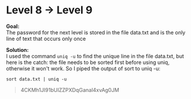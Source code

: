 # Level 8 → Level 9

**Goal:**  
The password for the next level is stored in the file data.txt and is the only line of text that occurs only once

**Solution:**  
I used the command `uniq -u` to find the unique line in the file data.txt, but here is the catch: the file needs to be sorted first before using uniq, otherwise it won't work. So I piped the output of sort to uniq -u:
```
sort data.txt | uniq -u
```
>4CKMh1JI91bUIZZPXDqGanal4xvAg0JM